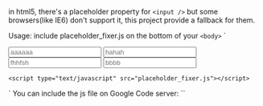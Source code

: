in html5, there's a placeholder property for `<input />` but some browsers(like IE6) don't support it, this project provide a fallback for them.

Usage: include placeholder_fixer.js on the bottom of your `<body>`
`<!doctype html>
<html>
<head>
    <meta http-equiv="content-type" content="text/html; charset=UTF-8">
    <title>Demo</title>
</head>
<body>
    <input type="text" placeholder="aaaaaa" />
    <input type="text" placeholder="hahah" />
    <input type="text" placeholder="fhhfsh" />
    <input type="text" placeholder="bbbb" />

    <script type="text/javascript" src="placeholder_fixer.js"></script>
</body>
</html>`
You can include the js file on Google Code server:
`<script type="text/javascript" src="http://placeholder-fixer.googlecode.com/svn/trunk/placeholder_fixer.js"></script>`

